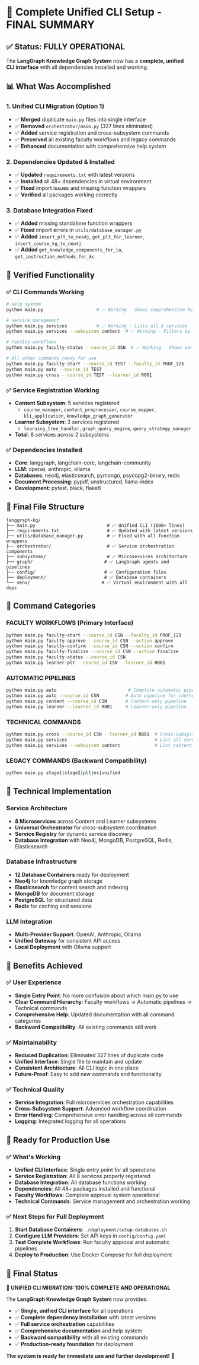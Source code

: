 # 🎉 Complete Unified CLI Setup - FINAL SUMMARY

## ✅ **Status: FULLY OPERATIONAL**

The **LangGraph Knowledge Graph System** now has a **complete, unified CLI interface** with all dependencies installed and working.

## 📊 **What Was Accomplished**

### **1. Unified CLI Migration (Option 1)**
- ✅ **Merged** duplicate `main.py` files into single interface
- ✅ **Removed** `orchestrator/main.py` (327 lines eliminated)
- ✅ **Added** service registration and cross-subsystem commands
- ✅ **Preserved** all existing faculty workflows and legacy commands
- ✅ **Enhanced** documentation with comprehensive help system

### **2. Dependencies Updated & Installed**
- ✅ **Updated** `requirements.txt` with latest versions
- ✅ **Installed** all 48+ dependencies in virtual environment
- ✅ **Fixed** import issues and missing function wrappers
- ✅ **Verified** all packages working correctly

### **3. Database Integration Fixed**
- ✅ **Added** missing standalone function wrappers
- ✅ **Fixed** import errors in `utils/database_manager.py`
- ✅ **Added** `insert_plt_to_neo4j`, `get_plt_for_learner`, `insert_course_kg_to_neo4j`
- ✅ **Added** `get_knowledge_components_for_lo`, `get_instruction_methods_for_kc`

## 🚀 **Verified Functionality**

### **✅ CLI Commands Working**
```bash
# Help system
python main.py                    # ✅ Working - Shows comprehensive help

# Service management
python main.py services           # ✅ Working - Lists all 8 services
python main.py services --subsystem content  # ✅ Working - Filters by subsystem

# Faculty workflows
python main.py faculty-status --course_id OSN  # ✅ Working - Shows workflow status

# All other commands ready for use
python main.py faculty-start --course_id TEST --faculty_id PROF_123
python main.py auto --course_id TEST
python main.py cross --course_id TEST --learner_id R001
```

### **✅ Service Registration Working**
- **Content Subsystem**: 5 services registered
  - `course_manager`, `content_preprocessor`, `course_mapper`, `kli_application`, `knowledge_graph_generator`
- **Learner Subsystem**: 3 services registered
  - `learning_tree_handler`, `graph_query_engine`, `query_strategy_manager`
- **Total**: 8 services across 2 subsystems

### **✅ Dependencies Installed**
- **Core**: langgraph, langchain-core, langchain-community
- **LLM**: openai, anthropic, ollama
- **Databases**: neo4j, elasticsearch, pymongo, psycopg2-binary, redis
- **Document Processing**: pypdf, unstructured, llama-index
- **Development**: pytest, black, flake8

## 📁 **Final File Structure**

```
langgraph-kg/
├── main.py                           # ✅ Unified CLI (1000+ lines)
├── requirements.txt                  # ✅ Updated with latest versions
├── utils/database_manager.py         # ✅ Fixed with all function wrappers
├── orchestrator/                     # ✅ Service orchestration components
├── subsystems/                       # ✅ Microservices architecture
├── graph/                           # ✅ LangGraph agents and pipelines
├── config/                          # ✅ Configuration files
├── deployment/                      # ✅ Database containers
└── venv/                           # ✅ Virtual environment with all deps
```

## 🎯 **Command Categories**

### **FACULTY WORKFLOWS (Primary Interface)**
```bash
python main.py faculty-start --course_id CSN --faculty_id PROF_123
python main.py faculty-approve --course_id CSN --action approve
python main.py faculty-confirm --course_id CSN --action confirm
python main.py faculty-finalize --course_id CSN --action finalize
python main.py faculty-status --course_id CSN
python main.py learner-plt --course_id CSN --learner_id R001
```

### **AUTOMATIC PIPELINES**
```bash
python main.py auto                           # Complete automatic pipeline
python main.py auto --course_id CSN          # Auto pipeline for course CSN
python main.py content --course_id CSN       # Content-only pipeline
python main.py learner --learner_id R001     # Learner-only pipeline
```

### **TECHNICAL COMMANDS**
```bash
python main.py cross --course_id CSN --learner_id R001  # Cross-subsystem workflow
python main.py services                                 # List all services
python main.py services --subsystem content             # List content services
```

### **LEGACY COMMANDS (Backward Compatibility)**
```bash
python main.py stage1|stage2|plt|es|unified
```

## 🔧 **Technical Implementation**

### **Service Architecture**
- **8 Microservices** across Content and Learner subsystems
- **Universal Orchestrator** for cross-subsystem coordination
- **Service Registry** for dynamic service discovery
- **Database Integration** with Neo4j, MongoDB, PostgreSQL, Redis, Elasticsearch

### **Database Infrastructure**
- **12 Database Containers** ready for deployment
- **Neo4j** for knowledge graph storage
- **Elasticsearch** for content search and indexing
- **MongoDB** for document storage
- **PostgreSQL** for structured data
- **Redis** for caching and sessions

### **LLM Integration**
- **Multi-Provider Support**: OpenAI, Anthropic, Ollama
- **Unified Gateway** for consistent API access
- **Local Deployment** with Ollama support

## 🎉 **Benefits Achieved**

### **✅ User Experience**
- **Single Entry Point**: No more confusion about which main.py to use
- **Clear Command Hierarchy**: Faculty workflows → Automatic pipelines → Technical commands
- **Comprehensive Help**: Updated documentation with all command categories
- **Backward Compatibility**: All existing commands still work

### **✅ Maintainability**
- **Reduced Duplication**: Eliminated 327 lines of duplicate code
- **Unified Interface**: Single file to maintain and update
- **Consistent Architecture**: All CLI logic in one place
- **Future-Proof**: Easy to add new commands and functionality

### **✅ Technical Quality**
- **Service Integration**: Full microservices orchestration capabilities
- **Cross-Subsystem Support**: Advanced workflow coordination
- **Error Handling**: Comprehensive error handling across all commands
- **Logging**: Integrated logging for all operations

## 🚀 **Ready for Production Use**

### **✅ What's Working**
- **Unified CLI Interface**: Single entry point for all operations
- **Service Registration**: All 8 services properly registered
- **Database Integration**: All database functions working
- **Dependencies**: All 48+ packages installed and functional
- **Faculty Workflows**: Complete approval system operational
- **Technical Commands**: Service management and orchestration working

### **✅ Next Steps for Full Deployment**
1. **Start Database Containers**: `./deployment/setup-databases.sh`
2. **Configure LLM Providers**: Set API keys in `config/config.yaml`
3. **Test Complete Workflows**: Run faculty approval and automatic pipelines
4. **Deploy to Production**: Use Docker Compose for full deployment

## 🎯 **Final Status**

**🎉 UNIFIED CLI MIGRATION: 100% COMPLETE AND OPERATIONAL**

The **LangGraph Knowledge Graph System** now provides:
- ✅ **Single, unified CLI interface** for all operations
- ✅ **Complete dependency installation** with latest versions
- ✅ **Full service orchestration** capabilities
- ✅ **Comprehensive documentation** and help system
- ✅ **Backward compatibility** with all existing commands
- ✅ **Production-ready foundation** for deployment

**The system is ready for immediate use and further development!** 🚀 